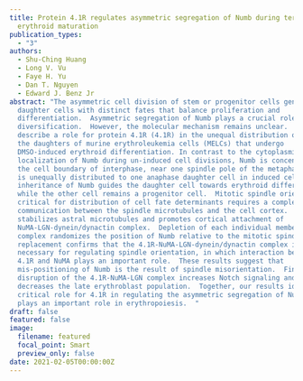 ```yaml
---
title: Protein 4.1R regulates asymmetric segregation of Numb during terminal
  erythroid maturation
publication_types:
  - "3"
authors:
  - Shu-Ching Huang
  - Long V. Vu
  - Faye H. Yu
  - Dan T. Nguyen
  - Edward J. Benz Jr
abstract: "The asymmetric cell division of stem or progenitor cells generates
  daughter cells with distinct fates that balance proliferation and
  differentiation.  Asymmetric segregation of Numb plays a crucial role in cell
  diversification.  However, the molecular mechanism remains unclear.  We
  describe a role for protein 4.1R (4.1R) in the unequal distribution of Numb in
  the daughters of murine erythroleukemia cells (MELCs) that undergo
  DMSO-induced erythroid differentiation. In contrast to the cytoplasmic
  localization of Numb during un-induced cell divisions, Numb is concentrated at
  the cell boundary of interphase, near one spindle pole of the metaphase, and
  is unequally distributed to one anaphase daughter cell in induced cells.  The
  inheritance of Numb guides the daughter cell towards erythroid differentiation
  while the other cell remains a progenitor cell.  Mitotic spindle orientation
  critical for distribution of cell fate determinants requires a complex
  communication between the spindle microtubules and the cell cortex.  4.1R
  stabilizes astral microtubules and promotes cortical attachment of
  NuMA-LGN-dynein/dynactin complex.  Depletion of each individual member of the
  complex randomizes the position of Numb relative to the mitotic spindle.  Gene
  replacement confirms that the 4.1R-NuMA-LGN-dynein/dynactin complex is
  necessary for regulating spindle orientation, in which interaction between
  4.1R and NuMA plays an important role.  These results suggest that
  mis-positioning of Numb is the result of spindle misorientation.  Finally,
  disruption of the 4.1R-NuMA-LGN complex increases Notch signaling and
  decreases the late erythroblast population.  Together, our results identify a
  critical role for 4.1R in regulating the asymmetric segregation of Numb, which
  plays an important role in erythropoiesis.  "
draft: false
featured: false
image:
  filename: featured
  focal_point: Smart
  preview_only: false
date: 2021-02-05T00:00:00Z
---
```

